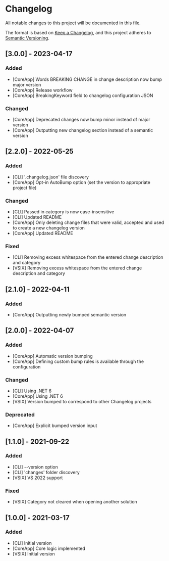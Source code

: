 # Changelog
All notable changes to this project will be documented in this file.

The format is based on [Keep a Changelog](https://keepachangelog.com/en/1.0.0/),
and this project adheres to [Semantic Versioning](https://semver.org/spec/v2.0.0.html).

## [3.0.0] - 2023-04-17
### Added
- [CoreApp] Words BREAKING CHANGE in change description now bump major version
- [CoreApp] Release workflow
- [CoreApp] BreakingKeyword field to changelog configuration JSON

### Changed
- [CoreApp] Deprecated changes now bump minor instead of major version
- [CoreApp] Outputting new changelog section instead of a semantic version

## [2.2.0] - 2022-05-25
### Added
- [CLI] '.changelog.json' file discovery
- [CoreApp] Opt-in AutoBump option (set the version to appropriate project file)

### Changed
- [CLI] Passed in category is now case-insensitive
- [CLI] Updated README
- [CoreApp] Only deleting change files that were valid, accepted and used to create a new changelog version
- [CoreApp] Updated README

### Fixed
- [CLI] Removing excess whitespace from the entered change description and category
- [VSIX] Removing excess whitespace from the entered change description and category

## [2.1.0] - 2022-04-11
### Added
- [CoreApp] Outputting newly bumped semantic version

## [2.0.0] - 2022-04-07
### Added
- [CoreApp] Automatic version bumping
- [CoreApp] Defining custom bump rules is available through the configuration

### Changed
- [CLI] Using .NET 6
- [CoreApp] Using .NET 6
- [VSIX] Version bumped to correspond to other Changelog projects

### Deprecated
- [CoreApp] Explicit bumped version input

## [1.1.0] - 2021-09-22
### Added
- [CLI] --version option
- [CLI] 'changes' folder discovery
- [VSIX] VS 2022 support

### Fixed
- [VSIX] Category not cleared when opening another solution

## [1.0.0] - 2021-03-17
### Added
- [CLI] Initial version
- [CoreApp] Core logic implemented
- [VSIX] Initial version

